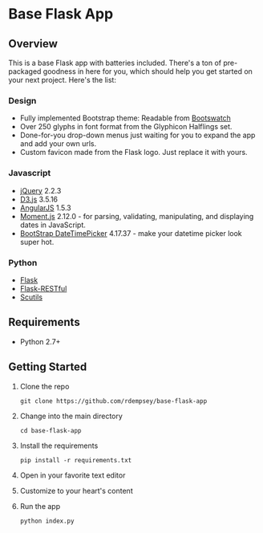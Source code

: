 # Base Flask App

## Overview

This is a base Flask app with batteries included.  There's a ton of pre-packaged goodness in here for you, which should help you get started on your next project. Here's the list:

### Design
* Fully implemented Bootstrap theme: Readable from [Bootswatch](http://bootswatch.com/readable/)
* Over 250 glyphs in font format from the Glyphicon Halflings set.
* Done-for-you drop-down menus just waiting for you to expand the app and add your own urls.
* Custom favicon made from the Flask logo. Just replace it with yours.

### Javascript
* [jQuery](https://jquery.com/) 2.2.3
* [D3.js](https://d3js.org/) 3.5.16
* [AngularJS](https://angularjs.org/) 1.5.3
* [Moment.js](http://momentjs.com/) 2.12.0 - for parsing, validating, manipulating, and displaying dates in JavaScript.
* [BootStrap DateTimePicker](https://github.com/Eonasdan/bootstrap-datetimepicker) 4.17.37 - make your datetime picker look super hot.

### Python
* [Flask](http://flask.pocoo.org/)
* [Flask-RESTful](http://flask-restful-cn.readthedocs.org/en/0.3.4/)
* [Scutils](https://github.com/istresearch/scrapy-cluster/tree/master/utils)

## Requirements

* Python 2.7+

## Getting Started

1. Clone the repo

    ``git clone https://github.com/rdempsey/base-flask-app``

2. Change into the main directory

    ``cd base-flask-app``

3. Install the requirements

    ``pip install -r requirements.txt``

4. Open in your favorite text editor
5. Customize to your heart's content
6. Run the app

    ``python index.py``